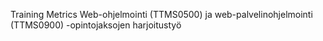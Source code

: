 Training Metrics 
Web-ohjelmointi (TTMS0500) ja web-palvelinohjelmointi (TTMS0900) -opintojaksojen harjoitustyö
